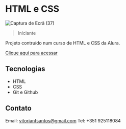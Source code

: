 # HTML e CSS

![Captura de Ecrã (37)](https://github.com/v1fonseca911/AluraPlus/assets/113269524/a14f0d50-88bc-42b6-baf1-623bf76ae7e6)

> Iniciante

Projeto contruído num curso de HTML e CSS da Alura.

[Clique aqui para acessar](alura-plus-two-lovat.vercel.app)


## Tecnologias

- HTML
- CSS
- Git e Github

## Contato

Email: vitorianfsantos@gmail.com
Tel: +351 925118084
